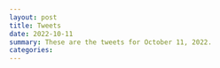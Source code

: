 ```yaml
---
layout: post
title: Tweets
date: 2022-10-11
summary: These are the tweets for October 11, 2022.
categories:
---
```


